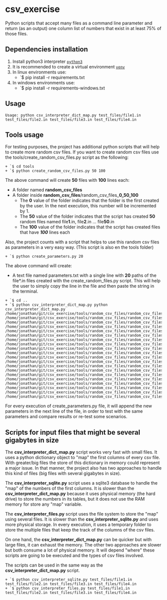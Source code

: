 # csv_exercise

Python scripts that accept many files as a command line parameter and return (as an output) one column
list of numbers that exist in at least 75% of those files.

**Dependencies installation**
---

1. Install python3 interpreter [`python3`](https://www.python.org/)
2. It is recommended to create a virtual environment [`venv`](https://docs.python.org/3/library/venv.html)
3. In linux environments use:
    + `$ pip install -r requirements.txt
4. In windows environments use:
    + `$ pip install -r requirements-windows.txt

**Usage**
---

```
Usage: python csv_interpreter_dict_map.py test_files/file1.in test_files/file2.in test_files/file3.in test_files/file4.in
```

**Tools usage**
---

For testing purposes, the project has additional python scripts that will help to create more random csv files.
If you want to create random csv files use the tools/create_random_csv_files.py script as the following:
```
+ `$ cd tools
+ `$ python create_random_csv_files.py 50 100
```  
The above command will create **50** files with **100** lines each: 
+ A folder named **random_csv_files**
+ A folder inside **random_csv_files**/random_csv_files_**0_50_100**
    - The **0** value of the folder indicates that the folder is the first created by the user. In the next execution, this number will be incremented by 1.
    - The **50** value of the folder indicates that the script has created **50** random files named file**1**.in, file**2**.in ... file**50**.in
    - The **100** value of the folder indicates that the script has created files that have ***100*** lines each

Also, the project counts with a script that helps to use this random csv files as parameters in a very easy way. (This script is also en the tools folder)
```
+ `$ python create_parameters.py 20
```
The above command will create:
+ A text file named parameters.txt with a single line with **20** paths of the file*.in files created with the create_random_files.py script.
This will help the user to simply copy the line in the file and then paste the string in the terminal.
```
+ `$ cd ..
+ `$ python csv_interpreter_dict_map.py python csv_interpreter_dict_map.py /home/jonathan/git/csv_exercise/tools/random_csv_files/random_csv_files_0_50_100/file46.in /home/jonathan/git/csv_exercise/tools/random_csv_files/random_csv_files_0_50_100/file1.in /home/jonathan/git/csv_exercise/tools/random_csv_files/random_csv_files_0_50_100/file25.in /home/jonathan/git/csv_exercise/tools/random_csv_files/random_csv_files_0_50_100/file40.in /home/jonathan/git/csv_exercise/tools/random_csv_files/random_csv_files_0_50_100/file24.in /home/jonathan/git/csv_exercise/tools/random_csv_files/random_csv_files_0_50_100/file6.in /home/jonathan/git/csv_exercise/tools/random_csv_files/random_csv_files_0_50_100/file20.in /home/jonathan/git/csv_exercise/tools/random_csv_files/random_csv_files_0_50_100/file50.in /home/jonathan/git/csv_exercise/tools/random_csv_files/random_csv_files_0_50_100/file8.in /home/jonathan/git/csv_exercise/tools/random_csv_files/random_csv_files_0_50_100/file44.in /home/jonathan/git/csv_exercise/tools/random_csv_files/random_csv_files_0_50_100/file19.in /home/jonathan/git/csv_exercise/tools/random_csv_files/random_csv_files_0_50_100/file32.in /home/jonathan/git/csv_exercise/tools/random_csv_files/random_csv_files_0_50_100/file39.in /home/jonathan/git/csv_exercise/tools/random_csv_files/random_csv_files_0_50_100/file28.in /home/jonathan/git/csv_exercise/tools/random_csv_files/random_csv_files_0_50_100/file42.in /home/jonathan/git/csv_exercise/tools/random_csv_files/random_csv_files_0_50_100/file11.in /home/jonathan/git/csv_exercise/tools/random_csv_files/random_csv_files_0_50_100/file21.in /home/jonathan/git/csv_exercise/tools/random_csv_files/random_csv_files_0_50_100/file49.in /home/jonathan/git/csv_exercise/tools/random_csv_files/random_csv_files_0_50_100/file48.in /home/jonathan/git/csv_exercise/tools/random_csv_files/random_csv_files_0_50_100/file15.in
```

For every execution of create_parameters.py file, it will append the new parameters in the next line of the file, in order to test with the same parameters and compare results or re-test some scenarios.

**Scripts for input files that might be several gigabytes in size**
---
The **csv_interpreter_dict_map.py** script works very fast with small files. It uses a python dictionary object to "map" the first columns of every csv file. With greater/big files the store of this dictionary in memory could represent a major issue.
In that manner, the project also has two approaches to handle this kind of files (big files with several gigabytes in size).


The **csv_interpreter_sqlite.py** script uses a sqlite3 database to handle the "map" of the numbers of the first columns. It is slower than the **csv_interpreter_dict_map.py** because it uses physical memory (the hard drive) to store the numbers in its tables, but it does not use the RAM memory for store any "map" variable.

The **csv_interpreter_files.py** script uses the file system to store the "map" using several files. It is slower than the **csv_interpreter_sqlite.py** and uses more physical storage. In every execution, it uses a temporary folder to store the multiple files that keep the track of the columns of the csv files.

On one hand, the **csv_interpreter_dict_map.py** can be quicker but with large files, it can exhaust the memory. The other two approaches are slower but both consume a lot of physical memory.  It will depend "where" these scripts are going to be executed and the types of csv files involved.

The scripts can be used in the same way as the **csv_interpreter_dict_map.py** script.
```
+ `$ python csv_interpreter_sqlite.py test_files/file1.in test_files/file2.in test_files/file3.in test_files/file4.in
+ `$ python csv_interpreter_files.py test_files/file1.in test_files/file2.in test_files/file3.in test_files/file4.in
```
